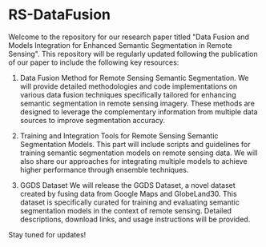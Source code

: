# RS-DataFusion

Welcome to the repository for our research paper titled "Data Fusion and Models Integration for Enhanced Semantic Segmentation in Remote Sensing". This repository will be regularly updated following the publication of our paper to include the following key resources:

1. Data Fusion Method for Remote Sensing Semantic Segmentation.
We will provide detailed methodologies and code implementations on various data fusion techniques specifically tailored for enhancing semantic segmentation in remote sensing imagery. These methods are designed to leverage the complementary information from multiple data sources to improve segmentation accuracy.

2. Training and Integration Tools for Remote Sensing Semantic Segmentation Models.
This part will include scripts and guidelines for training semantic segmentation models on remote sensing data. We will also share our approaches for integrating multiple models to achieve higher performance through ensemble techniques.

3. GGDS Dataset
We will release the GGDS Dataset, a novel dataset created by fusing data from Google Maps and GlobeLand30. This dataset is specifically curated for training and evaluating semantic segmentation models in the context of remote sensing. Detailed descriptions, download links, and usage instructions will be provided.

Stay tuned for updates!

